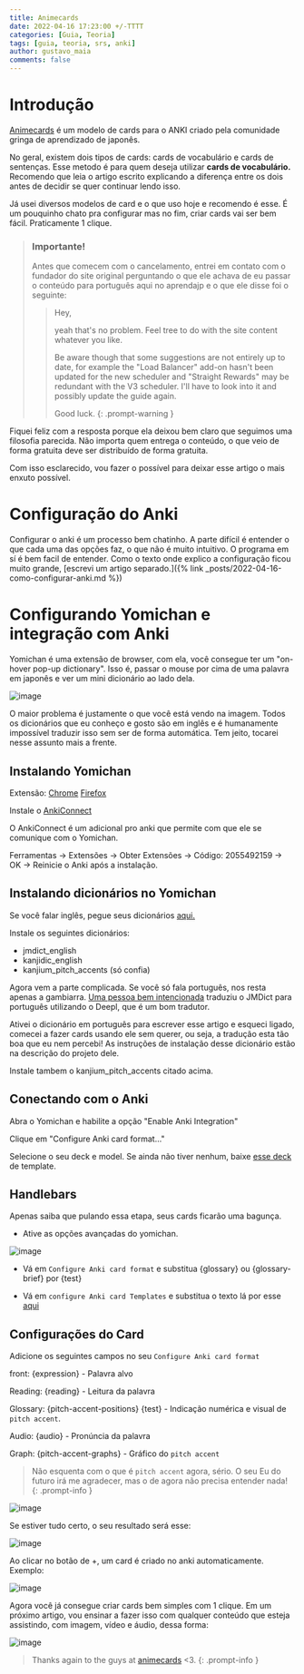 ```yaml
---
title: Animecards
date: 2022-04-16 17:23:00 +/-TTTT
categories: [Guia, Teoria]
tags: [guia, teoria, srs, anki]
author: gustavo_maia
comments: false
---
```


# Introdução

[Animecards](https://animecards.site/) é um modelo de cards para o ANKI criado pela comunidade gringa de aprendizado de japonês.

No geral, existem dois tipos de cards: cards de vocabulário e cards de sentenças. Esse metodo é para quem deseja utilizar **cards de vocabulário.** Recomendo que leia o artigo escrito explicando a diferença entre os dois antes de decidir se quer continuar lendo isso.

Já usei diversos modelos de card e o que uso hoje e recomendo é esse. É um pouquinho chato pra configurar mas no fim, criar cards vai ser bem fácil. Praticamente 1 clique.

> ### Importante!
> 
> Antes que comecem com o cancelamento, entrei em contato com o fundador do site original perguntando o que ele achava de eu passar o conteúdo para português aqui no aprendajp e o que ele disse foi o seguinte:
>
>> Hey,
>>
>> yeah that's no problem. Feel tree to do with the site content whatever you like.
>>
>> Be aware though that some suggestions are not entirely up to date, for example the "Load Balancer" add-on hasn't been updated for the new scheduler and "Straight Rewards" may be redundant with the V3 scheduler. I'll have to look into it and possibly update the guide again.
>>
>> Good luck.
{: .prompt-warning }

Fiquei feliz com a resposta porque ela deixou bem claro que seguimos uma filosofia parecida. Não importa quem entrega o conteúdo, o que veio de forma gratuita deve ser distribuído de forma gratuita.

Com isso esclarecido, vou fazer o possível para deixar esse artigo o mais enxuto possível.

# Configuração do Anki

Configurar o anki é um processo bem chatinho. A parte difícil é entender o que cada uma das opções faz, o que não é muito intuitivo. O programa em sí é bem facil de entender. Como o texto onde explico a configuração ficou muito grande, [escrevi um artigo separado.]({% link _posts/2022-04-16-como-configurar-anki.md %})

# Configurando Yomichan e integração com Anki

Yomichan é uma extensão de browser, com ela, você consegue ter um "on-hover pop-up dictionary". Isso é, passar o mouse por cima de uma palavra em japonês e ver um mini dicionário ao lado dela.

![image](https://user-images.githubusercontent.com/19489884/163693592-9769cd17-49b7-4bd2-9a14-e6642a1065b6.png)

O maior problema é justamente o que você está vendo na imagem. Todos os dicionários que eu conheço e gosto são em inglês e é humanamente impossível traduzir isso sem ser de forma automática. Tem jeito, tocarei nesse assunto mais a frente.

## Instalando Yomichan

Extensão: [Chrome](https://chrome.google.com/webstore/detail/yomichan/ogmnaimimemjmbakcfefmnahgdfhfami) [Firefox](https://addons.mozilla.org/en-US/firefox/addon/yomichan/)

Instale o [AnkiConnect](https://ankiweb.net/shared/info/2055492159)

O AnkiConnect é um adicional pro anki que permite com que ele se comunique com o Yomichan.

Ferramentas → Extensões → Obter Extensões → Código: 2055492159 → OK → Reinicie o Anki após a instalação.

## Instalando dicionários no Yomichan

Se você falar inglês, pegue seus dicionários [aqui.](https://foosoft.net/projects/yomichan/index.html#dictionaries)

Instale os seguintes dicionários:

* jmdict_english
* kanjidic_english
* kanjium_pitch_accents (só confia)

Agora vem a parte complicada. Se você só fala português, nos resta apenas a gambiarra. [Uma pessoa bem intencionada](https://github.com/eyeS-Code/jmdict_portuguese) traduziu o JMDict para português utilizando o Deepl, que é um bom tradutor.

Ativei o dicionário em português para escrever esse artigo e esqueci ligado, comecei a fazer cards usando ele sem querer, ou seja, a tradução esta tão boa que eu nem percebi! As instruções de instalação desse dicionário estão na descrição do projeto dele.

Instale tambem o kanjium_pitch_accents citado acima.

## Conectando com o Anki

Abra o Yomichan e habilite a opção "Enable Anki Integration"

Clique em "Configure Anki card format..."

Selecione o seu deck e model. Se ainda não tiver nenhum, baixe [esse deck](https://ankiweb.net/shared/info/151553357) de template.

## Handlebars

Apenas saiba que pulando essa etapa, seus cards ficarão uma bagunça.

* Ative as opções avançadas do yomichan.

![image](https://user-images.githubusercontent.com/19489884/163694078-f714a03e-c2f9-4118-b4d2-24ad333566ce.png)

* Vá em ```Configure Anki card format``` e substitua {glossary} ou {glossary-brief} por {test}

* Vá em ```configure Anki card Templates``` e substitua o texto lá por esse [aqui](https://pastebin.com/TeSJc6ij)

## Configurações do Card

Adicione os seguintes campos no seu ```Configure Anki card format```

front: {expression} - Palavra alvo

Reading: {reading} - Leitura da palavra

Glossary: {pitch-accent-positions} {test} - Indicação numérica e visual de ```pitch accent```.

Audio: {audio} - Pronúncia da palavra

Graph: {pitch-accent-graphs} - Gráfico do ```pitch accent```

> Não esquenta com o que é ```pitch accent``` agora, sério. O seu Eu do futuro irá me agradecer, mas o de agora não precisa entender nada!
{: .prompt-info }

![image](https://user-images.githubusercontent.com/19489884/163694315-118a1937-9c56-48bc-abed-14bb04bee155.png)

Se estiver tudo certo, o seu resultado será esse:

![image](https://user-images.githubusercontent.com/19489884/163694533-1d40abf7-c1f4-4551-bf3a-18e72735a6ac.png)

Ao clicar no botão de +, um card é criado no anki automaticamente. Exemplo:

![image](https://user-images.githubusercontent.com/19489884/163694557-ea100180-a1dc-48b8-8c94-01240701b601.png)

Agora você já consegue criar cards bem simples com 1 clique. Em um próximo artigo, vou ensinar a fazer isso com qualquer conteúdo que esteja assistindo, com imagem, vídeo e áudio, dessa forma:

![image](https://user-images.githubusercontent.com/19489884/163694637-7a2b0d63-59a3-48b8-9fd0-05ff72b0d443.png)

> Thanks again to the guys at [animecards](http://animecards.site) <3.
{: .prompt-info }